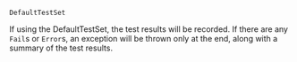 ```
DefaultTestSet
```

If using the DefaultTestSet, the test results will be recorded. If there are any `Fail`s or `Error`s, an exception will be thrown only at the end, along with a summary of the test results.
